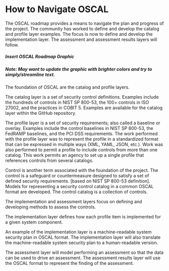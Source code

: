 # How to Navigate OSCAL

The OSCAL roadmap provides a means to navigate the plan and progress of the project. The community has worked to define and develop the catalog and profile layer examples. The focus is now to define and develop the implementation layer. The assessment and assessment results layers will follow.

##### Insert OSCAL Roadmap Graphic
##### Note: May want to update the graphic with brighter colors and try to simply/streamline text.

The foundation of OSCAL are the catalog and profile layers.

The catalog layer is a set of security control definitions. Examples include the hundreds of controls in NIST SP 800-53, the 100+ controls in ISO 27002, and the practices in COBIT 5. Examples are available for the catalog layer within the GitHub repository.

The profile layer is a set of security requirements; also called a baseline or overlay. Examples include the control baselines in NIST SP 800-53, the FedRAMP baselines, and the PCI DSS requirements. The work performed with the profile layer was to represent the profile in a standardized format that can be expressed in multiple ways (XML, YAML, JSON, etc.). Work was also performed to permit a profile to include controls from more than one catalog. This work permits an agency to set up a single profile that references controls from several catalogs.

Control is another term associated with the foundation of the project. The control is a safeguard or countermeasure designed to satisfy a set of defined security requirements. [based on NIST SP 800-53 definition]. Models for representing a security control catalog in a common OSCAL format are developed. The control catalog is a collection of controls.

The implementation and assessment layers focus on defining and developing methods to assess the controls.

The implementation layer defines how each profile item is implemented for a given system component.

An example of the implementation layer is a machine-readable system security plan in OSCAL format. The implementation layer will also translate the machine-readable system security plan to a human-readable version.

The assessment layer will model performing an assessment so that the data can be used to drive an assessment. The assessment results layer will use the OSCAL format to represent the finding of the assessment.